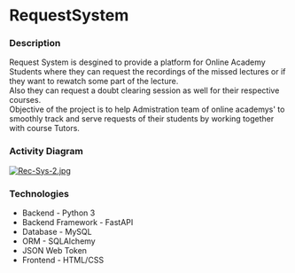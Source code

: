 # RequestSystem

### Description

Request System is desgined to provide a platform for Online Academy Students where they can request the recordings of the missed lectures or if they want to rewatch some part of the lecture.  
Also they can request a doubt clearing session as well for their respective courses.  
Objective of the project is to help Admistration team of online academys' to smoothly track and serve requests of their students by working together with course Tutors.  

### Activity Diagram

[![Rec-Sys-2.jpg](https://i.postimg.cc/pTzryMdp/Rec-Sys-2.jpg)](https://postimg.cc/vg8bSjfs)

### Technologies
* Backend - Python 3
* Backend Framework - FastAPI
* Database - MySQL
* ORM - SQLAlchemy
* JSON Web Token
* Frontend - HTML/CSS
